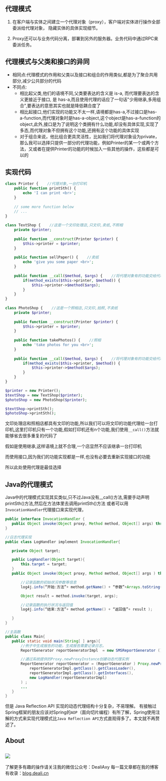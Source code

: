 ## 代理模式
1. 在客户端与实体之间建立一个代理对象（proxy），客户端对实体进行操作全部委派给代理对象，
隐藏实体的具体实现细节。

2. Proxy还可以与业务代码分离，部署到另外的服务器。业务代码中通过RPC来委派任务。

## 代理模式与父类和接口的异同
- 相同点:代理模式的作用和父类以及接口和组合的作用类似,都是为了聚合共用部分,减少公共部分的代码
- 不同点:
	- 相比起父类,他们的语境不同,父类要表达的含义是 is-a, 而代理要表达的含义更接近于接口, 是 has-a,而且使用代理的话应了一句话"少用继承,多用组合",要表达的意思其实也就是降低耦合度了
	- 相比起接口,他们实现的功能又不太一样,语境都是has-a,不过接口是has-a-function,而代理对象时是has-a-object,这个object是has-a-function的object,此外,接口是为了说明这个类拥有什么功能,却没有具体实现,实现了多态,而代理对象不但拥有这个功能,还拥有这个功能的具体实现
	- 对于组合来说，他比组合更具灵活性，比如我们将代理对象设为private，那么我可以选择只提供一部分的代理功能，例如Printer的某一个或两个方法，又或者在提供Printer的功能的时候加入一些其他的操作，这些都是可以的
	
## 实现代码
```php
class Printer {    //代理对象,一台打印机
	public function printSth() {
		echo 'I can print <br>';
	}
	
	// some more function below
	// ...
}
 
class TextShop {    //这是一个文印处理店,只文印,卖纸,不照相
	private $printer;
	
	public function __construct(Printer $printer) {
		$this->printer = $printer;
	}
	
	public function sellPaper() {    //卖纸
		echo 'give you some paper <br>';
	}
	
	public function __call($method, $args) {    //将代理对象有的功能交给代理对象处理
		if(method_exists($this->printer, $method)) {
			$this->printer->$method($args);
		}
	}
}
 
class PhotoShop {    //这是一个照相店,只文印,拍照,不卖纸
	private $printer;
	
	public function __construct(Printer $printer) {
		$this->printer = $printer;
	}
	
	public function takePhotos() {    //照相
		echo 'take photos for you <br>';
	}
	
	public function __call($method, $args) {    //将代理对象有的功能交给代理对象处理
		if(method_exists($this->printer, $method)) {
			$this->printer->$method($args);
		}
	}
}

$printer = new Printer();
$textShop = new TextShop($printer);
$photoShop = new PhotoShop($printer);

$textShop->printSth();
$photoShop->printSth();
```

文印处理店和照相店都具有文印的功能,所以我们可以将文印的功能代理给一台打印机,这里打印机只有一个功能,假如打印机还有n个功能,我们使用`__call()`方法就能够省去很多重复的代码了

假如是使用继承,这样语境上就不合理,一个店显然不应该继承一台打印机

而使用接口,因为我们的功能实现都是一样,也没有必要去重新实现接口的功能

所以此处使用代理是最佳选择

## Java的代理模式
Java中的代理模式实现其实类似,只不过Java没有__call()方法,需要手动声明printSth()方法,然后在方法体里去调用printSth()方法
或者可以用`InvocationHandler`代理接口来实现代理，

```java
public interface InvocationHandler { 
   public Object invoke(Object proxy, Method method, Object[] args) throw Throwable; 
}

//日志代理实现   
public class LogHandler implement InvocationHandler{ 

   private Object target; 

   public LogHandler(Object target){ 
       this.target = target; 
   } 
   public Object invoke(Object proxy, Method method, Object[] args ) throw Throwable{ 

       //记录函数的初始状况参数等信息 
       log4j.info(“开始:方法”+ method.getName() + “参数”+Arrays.toString(args) );

       Object result = method.invoke(target, args); 

       //记录函数的执行状况与返回值 
       log4j.info(“结束:方法”+ method.getName() + “返回值”+ result ); 

   }
}

//主函数   
public class Main{ 
   public static void main(String[ ] args){ 
	   //例子中生成报告的功能，生成报告需要记录日志。
       ReportGenerator reportGeneratorImpl  = new SMSReportGenerator (); 

       //通过系统提供的Proxy.newProxyInstance创建动态代理实例 
       ReportGenerator reportGenerator = (ReportGenerator ) Proxy.newProxyInstance(  
           reportGeneratorImpl.getClass().getClassLoader(), 
           reportGeneratorImpl.getClass().getInterfaces(), 
           new LogHandler(reportGeneratorImpl)
       ) ; 
       ...
   }
}
```

但是 Java Reflection API 实现的动态代理结构十分复杂，不易理解。
有接触过Spring框架的朋友应该对Spring的`AOP`（面向切片编程）有所了解，Spring使用注解的方式来实现代理模式比`Java Reflection API`方式直观得多了。本文就不再赘述了。


## About
![](https://upload-images.jianshu.io/upload_images/8869373-901590e019f6f85b.png?imageMogr2/auto-orient/strip%7CimageView2/2/w/1240)
---------------
了解更多有趣的操作请关注我的微信公众号：DealiAxy
每一篇文章都在我的博客有收录：[blog.deali.cn](http://blog.deali.cn)

